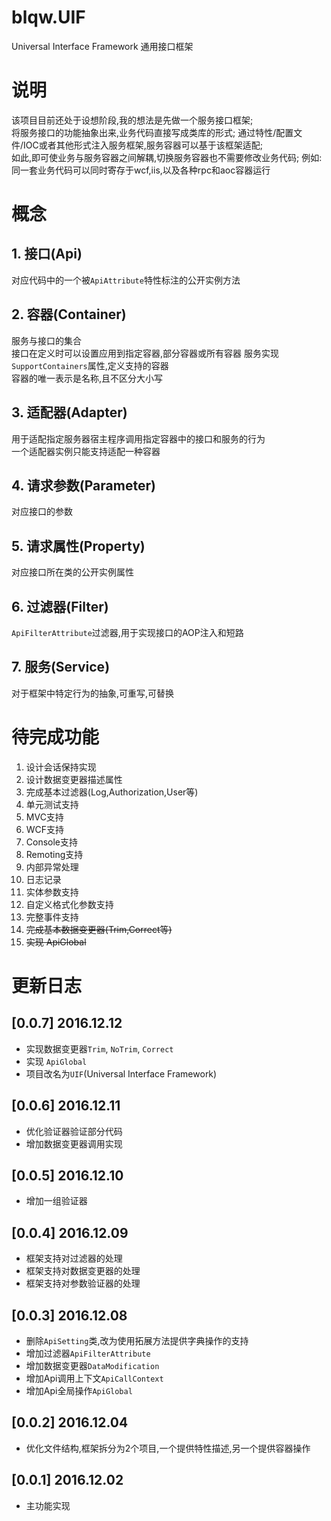 # blqw.UIF
Universal Interface Framework
通用接口框架

# 说明
该项目目前还处于设想阶段,我的想法是先做一个服务接口框架;  
将服务接口的功能抽象出来,业务代码直接写成类库的形式;
通过特性/配置文件/IOC或者其他形式注入服务框架,服务容器可以基于该框架适配;  
如此,即可使业务与服务容器之间解耦,切换服务容器也不需要修改业务代码; 
例如:  
同一套业务代码可以同时寄存于wcf,iis,以及各种rpc和aoc容器运行  

# 概念
## 1. 接口(Api)  
对应代码中的一个被`ApiAttribute`特性标注的公开实例方法
## 2. 容器(Container)  
服务与接口的集合  
接口在定义时可以设置应用到指定容器,部分容器或所有容器
服务实现`SupportContainers`属性,定义支持的容器  
容器的唯一表示是名称,且不区分大小写
## 3. 适配器(Adapter)  
用于适配指定服务器宿主程序调用指定容器中的接口和服务的行为  
一个适配器实例只能支持适配一种容器  
## 4. 请求参数(Parameter)  
对应接口的参数
## 5. 请求属性(Property)  
对应接口所在类的公开实例属性
## 6. 过滤器(Filter)  
`ApiFilterAttribute`过滤器,用于实现接口的AOP注入和短路
## 7. 服务(Service)  
对于框架中特定行为的抽象,可重写,可替换

# 待完成功能
1. 设计会话保持实现
1. 设计数据变更器描述属性
1. 完成基本过滤器(Log,Authorization,User等)
1. 单元测试支持
1. MVC支持
1. WCF支持
1. Console支持
1. Remoting支持
1. 内部异常处理
1. 日志记录
1. 实体参数支持
1. 自定义格式化参数支持
1. 完整事件支持
1. ~~完成基本数据变更器(Trim,Correct等)~~
1. ~~实现 ApiGlobal~~

# 更新日志
## [0.0.7] 2016.12.12
* 实现数据变更器`Trim`, `NoTrim`, `Correct`
* 实现 `ApiGlobal`
* 项目改名为`UIF`(Universal Interface Framework)

## [0.0.6] 2016.12.11
* 优化验证器验证部分代码
* 增加数据变更器调用实现

## [0.0.5] 2016.12.10
* 增加一组验证器

## [0.0.4] 2016.12.09
* 框架支持对过滤器的处理
* 框架支持对数据变更器的处理
* 框架支持对参数验证器的处理

## [0.0.3] 2016.12.08
* 删除`ApiSetting`类,改为使用拓展方法提供字典操作的支持
* 增加过滤器`ApiFilterAttribute`
* 增加数据变更器`DataModification`
* 增加Api调用上下文`ApiCallContext`
* 增加Api全局操作`ApiGlobal`

## [0.0.2] 2016.12.04
* 优化文件结构,框架拆分为2个项目,一个提供特性描述,另一个提供容器操作

## [0.0.1] 2016.12.02
* 主功能实现

